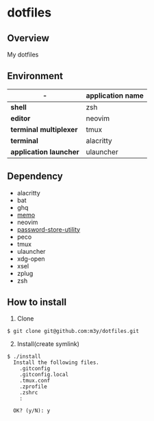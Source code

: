dotfiles
========

Overview
--------
My dotfiles

Environment
-----------

| - |application name|
|---------|---|
|**shell**|zsh|
|**editor**|neovim|
|**terminal multiplexer**|tmux|
|**terminal**|alacritty|
|**application launcher**|ulauncher|

Dependency
----------
- alacritty
- bat
- ghq
- [memo](https://github.com/mattn/memo.git)
- neovim
- [password-store-utility](https://github.com/m3y/password-store-utility.git)
- peco
- tmux
- ulauncher
- xdg-open
- xsel
- zplug
- zsh

How to install
--------------

1. Clone
```
$ git clone git@github.com:m3y/dotfiles.git
```

2. Install(create symlink)
```
$ ./install
  Install the following files.
    .gitconfig
    .gitconfig.local
    .tmux.conf
    .zprofile
    .zshrc
    :

  OK? (y/N): y
```
